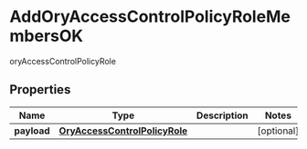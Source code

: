 

# AddOryAccessControlPolicyRoleMembersOK

oryAccessControlPolicyRole
## Properties

Name | Type | Description | Notes
------------ | ------------- | ------------- | -------------
**payload** | [**OryAccessControlPolicyRole**](OryAccessControlPolicyRole.md) |  |  [optional]




